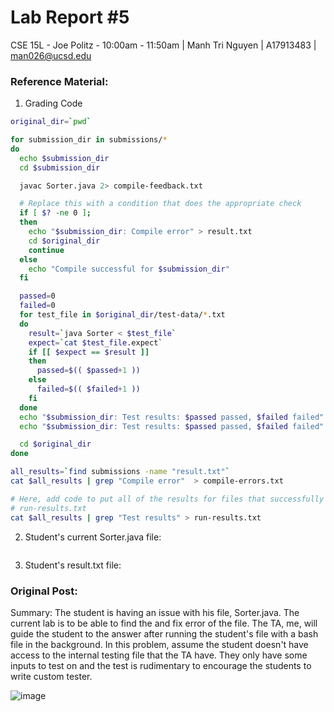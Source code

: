# Lab Report #5
CSE 15L - Joe Politz - 10:00am - 11:50am | Manh Tri Nguyen | A17913483 | man026@ucsd.edu

### Reference Material:
1. Grading Code
```bash
original_dir=`pwd`

for submission_dir in submissions/*
do
  echo $submission_dir
  cd $submission_dir

  javac Sorter.java 2> compile-feedback.txt

  # Replace this with a condition that does the appropriate check
  if [ $? -ne 0 ];
  then
    echo "$submission_dir: Compile error" > result.txt    
    cd $original_dir
    continue
  else
    echo "Compile successful for $submission_dir"
  fi

  passed=0
  failed=0
  for test_file in $original_dir/test-data/*.txt
  do
    result=`java Sorter < $test_file`
    expect=`cat $test_file.expect`
    if [[ $expect == $result ]]
    then
      passed=$(( $passed+1 ))
    else
      failed=$(( $failed+1 ))
    fi
  done
  echo "$submission_dir: Test results: $passed passed, $failed failed" > result.txt
  echo "$submission_dir: Test results: $passed passed, $failed failed" > result1.txt

  cd $original_dir
done

all_results=`find submissions -name "result.txt"`
cat $all_results | grep "Compile error"  > compile-errors.txt

# Here, add code to put all of the results for files that successfully ran into
# run-results.txt
cat $all_results | grep "Test results" > run-results.txt
```
2. Student's current Sorter.java file:
```java

```

3. Student's result.txt file:

### Original Post:
Summary: The student is having an issue with his file, Sorter.java. The current lab is to be able to find the and fix error of the file. The TA, me, will guide the student to the answer after running the student's file with a bash file in the background. In this problem, assume the student doesn't have access to the internal testing file that the TA have. They only have some inputs to test on and the test is rudimentary to encourage the students to write custom tester.

![image](https://github.com/man3ng/cse15l-lab-reports/assets/141669725/601d7589-8464-4c49-917d-64f89e42c188)
